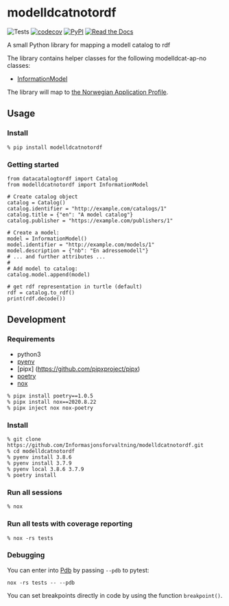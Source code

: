 # modelldcatnotordf

![Tests](https://github.com/Informasjonsforvaltning/modelldcatnotordf/workflows/Tests/badge.svg)
[![codecov](https://codecov.io/gh/Informasjonsforvaltning/modelldcatnotordf/branch/master/graph/badge.svg)](https://codecov.io/gh/Informasjonsforvaltning/modelldcatnotordf)
[![PyPI](https://img.shields.io/pypi/v/modelldcatnotordf.svg)](https://pypi.org/project/modelldcatnotordf/)
[![Read the Docs](https://readthedocs.org/projects/modelldcatnotordf/badge/)](https://modelldcatnotordf.readthedocs.io/)


A small Python library for mapping a modell catalog to rdf

The library contains helper classes for the following modelldcat-ap-no classes:
 - [InformationModel](https://informasjonsforvaltning.github.io/modelldcat-ap-no/#klasse-informasjonsmodell)

 The library will map to [the Norwegian Application Profile](https://informasjonsforvaltning.github.io/modelldcat-ap-no/).

## Usage
### Install
```
% pip install modelldcatnotordf
```
### Getting started
```
from datacatalogtordf import Catalog
from modelldcatnotordf import InformationModel

# Create catalog object
catalog = Catalog()
catalog.identifier = "http://example.com/catalogs/1"
catalog.title = {"en": "A model catalog"}
catalog.publisher = "https://example.com/publishers/1"

# Create a model:
model = InformationModel()
model.identifier = "http://example.com/models/1"
model.description = {"nb": "En adressemodell"}
# ... and further attributes ...
#
# Add model to catalog:
catalog.model.append(model)

# get rdf representation in turtle (default)
rdf = catalog.to_rdf()
print(rdf.decode())
```
## Development
### Requirements
- python3
- [pyenv](https://github.com/pyenv/pyenv)
- [pipx] (https://github.com/pipxproject/pipx)
- [poetry](https://python-poetry.org/)
- [nox](https://nox.thea.codes/en/stable/)

```
% pipx install poetry==1.0.5
% pipx install nox==2020.8.22
% pipx inject nox nox-poetry
```
### Install
```
% git clone https://github.com/Informasjonsforvaltning/modelldcatnotordf.git
% cd modelldcatnotordf
% pyenv install 3.8.6
% pyenv install 3.7.9
% pyenv local 3.8.6 3.7.9
% poetry install
```
### Run all sessions
```
% nox
```
### Run all tests with coverage reporting
```
% nox -rs tests
```
### Debugging
You can enter into [Pdb](https://docs.python.org/3/library/pdb.html) by passing `--pdb` to pytest:
```
nox -rs tests -- --pdb
```
You can set breakpoints directly in code by using the function `breakpoint()`.
